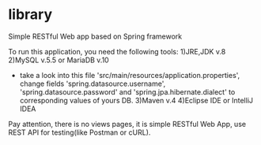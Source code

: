# library
Simple RESTful Web app based on Spring framework

To run this application, you need the following tools:
1)JRE,JDK v.8
2)MySQL v.5.5 or MariaDB v.10
- take a look into this file 'src/main/resources/application.properties', 
  change fields 'spring.datasource.username', 'spring.datasource.password' 
  and 'spring.jpa.hibernate.dialect' to corresponding values of yours DB.
3)Maven v.4
4)Eclipse IDE or IntelliJ IDEA

Pay attention, there is no views pages, it is simple RESTful Web App, use REST API for testing(like Postman or cURL).
